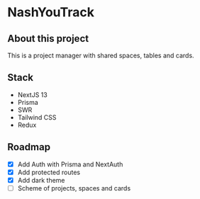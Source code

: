 # NashYouTrack

## About this project

This is a project manager with shared spaces, tables and cards.

## Stack

- NextJS 13
- Prisma
- SWR
- Tailwind CSS
- Redux

## Roadmap

- [x] Add Auth with Prisma and NextAuth
- [x] Add protected routes
- [x] Add dark theme
- [ ] Scheme of projects, spaces and cards